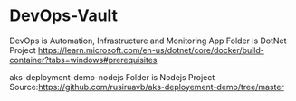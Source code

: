 # DevOps-Vault
DevOps is Automation, Infrastructure and Monitoring
App Folder is DotNet Project
https://learn.microsoft.com/en-us/dotnet/core/docker/build-container?tabs=windows#prerequisites

aks-deployment-demo-nodejs Folder is Nodejs Project
Source:https://github.com/rusiruavb/aks-deployement-demo/tree/master
